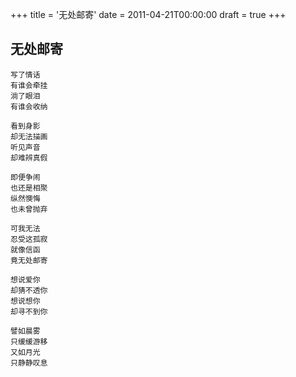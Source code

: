 +++
title = '无处邮寄'
date = 2011-04-21T00:00:00
draft = true
+++
## 无处邮寄

```text
写了情话
有谁会牵挂
淌了眼泪
有谁会收纳

看到身影
却无法描画
听见声音
却难辨真假

即便争闹
也还是相聚
纵然懊悔
也未曾抛弃

可我无法
忍受这孤寂
就像信函
竟无处邮寄

想说爱你
却猜不透你
想说想你
却寻不到你

譬如晨雾
只缓缓游移
又如月光
只静静叹息
```

